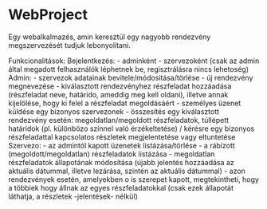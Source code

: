 # WebProject

Egy webalkalmazés, amin keresztül egy nagyobb rendezvény megszervezését tudjuk lebonyolítani.

Funkcionalitások: 
	Bejelentkezés: 
				- adminként 
				- szervezoként (csak az admin által megadott felhasználók léphetnek be, regisztrálásra nincs lehetoség) 
	Admin: 
			- szervezok adatainak bevitele/módosítása/törlése 
			- új rendezvény megnevezése 
			- kiválasztott rendezvényhez részfeladat hozzáadása (részfeladat neve, határido, ameddig meg kell oldani), illetve annak kijelölése, hogy
			ki felel a részfeladat megoldásáért 
		   - személyes üzenet küldése egy bizonyos szervezonek 
		   - összesítés egy kiválasztott rendezvény esetén: megoldatlan/megoldott részfeladatok, túllépett határidok (pl. különbözo színnel való érzékeltetése) / kérésre egy bizonyos részfeladattal kapcsolatos részletek megjelentetése vagy eltuntetése
	Szervezo: 
			- az admintól kapott üzenetek listázása/törlése 
			- a rábízott (megoldott/megoldatlan) részfeladatok listázása 
			- megoldatlan részfeladatok állapotának módosítása (újabb jelentés hozzáadása az aktuális dátummal, illetve lezárása, szintén az aktuális dátummal) 
			- azon rendezvények esetén, amelyekben o is szerepet kapott, megtekintheti, hogy a többiek hogy állnak az egyes részfeladatokkal (csak ezek állapotát láthatja, a részletek -jelentések- nélkül)